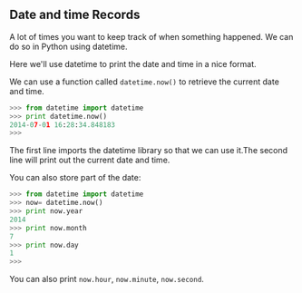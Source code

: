 ## Date and time Records

A lot of times you want to keep track of when something happened. We can do so in Python using datetime.

Here we'll use datetime to print the date and time in a nice format.

We can use a function called `datetime.now()` to retrieve the current date and time.

```python
>>> from datetime import datetime
>>> print datetime.now()
2014-07-01 16:28:34.848183
>>>
```
The first line imports the datetime library so that we can use it.The second line will print out the current date and time.

You can also store part of the date:
```python
>>> from datetime import datetime
>>> now= datetime.now()
>>> print now.year
2014
>>> print now.month
7
>>> print now.day
1
>>>
```

You can also print `now.hour`, `now.minute`, `now.second`.
